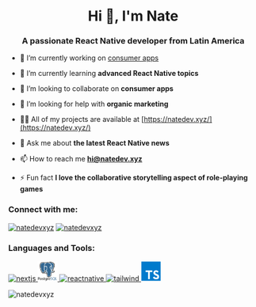 <h1 align="center">Hi 👋, I'm Nate</h1>
<h3 align="center">A passionate React Native developer from Latin America</h3>

- 🔭 I’m currently working on [consumer apps](https://apps.apple.com/us/developer/nathan-schmidt/id1729928629)

- 🌱 I’m currently learning **advanced React Native topics**

- 👯 I’m looking to collaborate on **consumer apps**

- 🤝 I’m looking for help with **organic marketing**

- 👨‍💻 All of my projects are available at [https://natedev.xyz/](https://natedev.xyz/)

- 💬 Ask me about **the latest React Native news**

- 📫 How to reach me **hi@natedev.xyz**

- ⚡ Fun fact **I love the collaborative storytelling aspect of role-playing games**

<h3 align="left">Connect with me:</h3>
<p align="left">
<a href="https://twitter.com/natedevxyz" target="blank"><img align="center" src="https://raw.githubusercontent.com/rahuldkjain/github-profile-readme-generator/master/src/images/icons/Social/twitter.svg" alt="natedevxyz" height="30" width="40" /></a>
<a href="https://linkedin.com/in/natedevxyz" target="blank"><img align="center" src="https://raw.githubusercontent.com/rahuldkjain/github-profile-readme-generator/master/src/images/icons/Social/linked-in-alt.svg" alt="natedevxyz" height="30" width="40" /></a>
</p>

<h3 align="left">Languages and Tools:</h3>
<a href="https://nextjs.org/" target="_blank" rel="noreferrer"> <img src="https://cdn.worldvectorlogo.com/logos/nextjs-2.svg" alt="nextjs" width="40" height="40"/> </a> <a href="https://www.postgresql.org" target="_blank" rel="noreferrer"> <img src="https://raw.githubusercontent.com/devicons/devicon/master/icons/postgresql/postgresql-original-wordmark.svg" alt="postgresql" width="40" height="40"/> </a> <a href="https://reactnative.dev/" target="_blank" rel="noreferrer"> <img src="https://reactnative.dev/img/header_logo.svg" alt="reactnative" width="40" height="40"/> </a> <a href="https://tailwindcss.com/" target="_blank" rel="noreferrer"> <img src="https://www.vectorlogo.zone/logos/tailwindcss/tailwindcss-icon.svg" alt="tailwind" width="40" height="40"/> </a> <a href="https://www.typescriptlang.org/" target="_blank" rel="noreferrer"> <img src="https://raw.githubusercontent.com/devicons/devicon/master/icons/typescript/typescript-original.svg" alt="typescript" width="40" height="40"/> </a> </p>

<p><img align="center" src="https://github-readme-stats.vercel.app/api/top-langs?username=natedevxyz&show_icons=true&locale=en&layout=compact" alt="natedevxyz" /></p>
